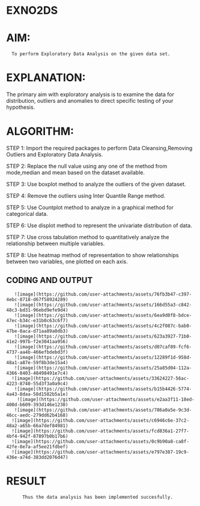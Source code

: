 # EXNO2DS
# AIM:
      To perform Exploratory Data Analysis on the given data set.
      
# EXPLANATION:
  The primary aim with exploratory analysis is to examine the data for distribution, outliers and anomalies to direct specific testing of your hypothesis.
  
# ALGORITHM:
STEP 1: Import the required packages to perform Data Cleansing,Removing Outliers and Exploratory Data Analysis.

STEP 2: Replace the null value using any one of the method from mode,median and mean based on the dataset available.

STEP 3: Use boxplot method to analyze the outliers of the given dataset.

STEP 4: Remove the outliers using Inter Quantile Range method.

STEP 5: Use Countplot method to analyze in a graphical method for categorical data.

STEP 6: Use displot method to represent the univariate distribution of data.

STEP 7: Use cross tabulation method to quantitatively analyze the relationship between multiple variables.

STEP 8: Use heatmap method of representation to show relationships between two variables, one plotted on each axis.

## CODING AND OUTPUT
       ![image](https://github.com/user-attachments/assets/76fb3b47-c397-4ebc-8718-d67f58924289)
       ![image](https://github.com/user-attachments/assets/166d55a3-c842-48c3-bd31-96ebd9efe9d4)
       ![image](https://github.com/user-attachments/assets/6ea9d0f8-bdce-47ec-b34c-e31b0c63c6f7)
       ![image](https://github.com/user-attachments/assets/4c2f087c-bab0-47be-8aca-d71aa89a0db3)
       ![image](https://github.com/user-attachments/assets/623a3927-71b0-41e2-997b-f2e3041aa956)
       ![image](https://github.com/user-attachments/assets/d07caf89-fcf6-4737-aa4b-466efbdebd3f)
       ![image](https://github.com/user-attachments/assets/12289f1d-958d-48a1-a87e-59f8b3de15a4)
       ![image](https://github.com/user-attachments/assets/25a85d04-112a-4366-8403-48498491e7c4)
      ![image](https://github.com/user-attachments/assets/33624227-56ac-4223-8740-55d3f3a0a9c4)
       ![image](https://github.com/user-attachments/assets/b15b4426-5774-4a43-8daa-58d1582b5a1e)
        ![image](https://github.com/user-attachments/assets/e2aa3f11-18ed-400d-b609-393d146e1230)
       ![image](https://github.com/user-attachments/assets/786a0a5e-9c3d-46cc-aedc-279dd62b4168)
      ![image](https://github.com/user-attachments/assets/c6946c6e-37c2-48a2-a65b-66a7def84981)
      ![image](https://github.com/user-attachments/assets/fcd836a1-27f7-4bf4-942f-87897b0b17b6)
      ![image](https://github.com/user-attachments/assets/0c9b90a8-ca8f-42fe-8e7a-af5ee21fdbef)
      ![image](https://github.com/user-attachments/assets/e797e387-19c9-436e-a74d-383dd2076d47)

# RESULT
          Thus the data analysis has been implemented succesfully.
